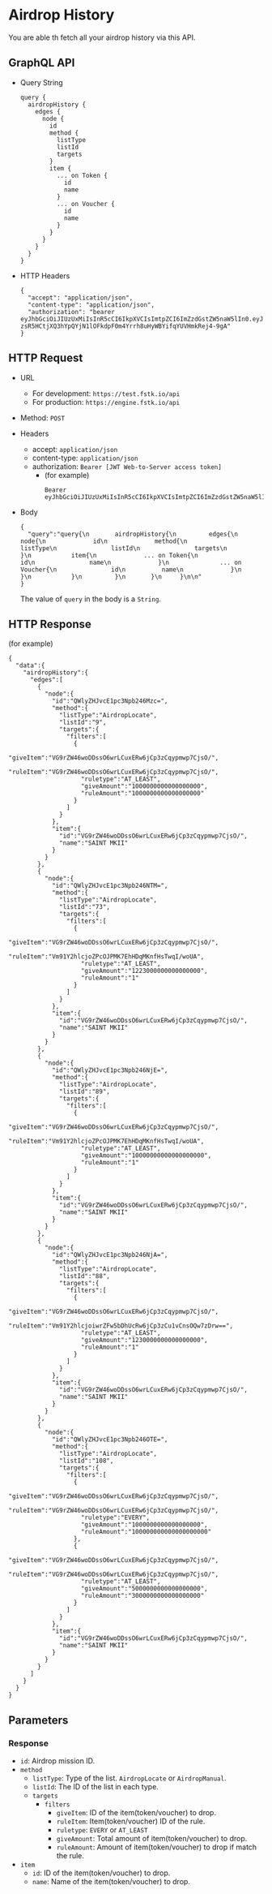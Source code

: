 
# Airdrop History

You are able th fetch all your airdrop history via this API.

## GraphQL API

- Query String
  ```
  query {
    airdropHistory {
      edges {
        node {
          id
          method {
            listType
            listId
            targets
          }
          item {
            ... on Token {
              id
              name
            }
            ... on Voucher {
              id
              name
            }
          }
        }
      }
    }
  }
  ```
  
- HTTP Headers 
  ```
  {
    "accept": "application/json",
    "content-type": "application/json",
    "authorization": "bearer eyJhbGciOiJIUzUxMiIsInR5cCI6IkpXVCIsImtpZCI6ImZzdGstZW5naW5lIn0.eyJ1aWQiOiLDr1xiw73Ch8KDSFx1MDAxMcOowo5awrvCqsOAXHUwMDAywrwmIiwiaWF0IjoxNTM4NTYyODAyLCJleHAiOjE1Mzg2NDkyMDIsImF1ZCI6InVybjpmc3RrOmVuZ2luZSIsImlzcyI6InVybjpmc3RrOmVuZ2luZSIsInN1YiI6InVybjpmc3RrOmVuZ2luZTphY2Nlc3NfdG9rZW4ifQ.sGfxYe16aRx_vmvzlRps_gcyTeQD-zsR5HCtjXQ3hYpQYjN1lOFkdpF0m4Yrrh8uHyWBYifqYUVHmkRej4-9gA"
  }
  ```
## HTTP Request

- URL
  - For development: `https://test.fstk.io/api`
  - For production: `https://engine.fstk.io/api`

- Method: `POST`

- Headers
  - accept: `application/json`
  - content-type: `application/json` 
  - authorization: `Bearer [JWT Web-to-Server access token]`
    - (for example)
      ```
      Bearer eyJhbGciOiJIUzUxMiIsInR5cCI6IkpXVCIsImtpZCI6ImZzdGstZW5naW5lIn0.eyJ1aWQiOiLDr1xiw73Ch8KDSFx1MDAxMcOowo5awrvCqsOAXHUwMDAywrwmIiwiaWF0IjoxNTM4NzA5MDM2LCJleHAiOjE1Mzg3OTU0MzYsImF1ZCI6InVybjpmc3RrOmVuZ2luZSIsImlzcyI6InVybjpmc3RrOmVuZ2luZSIsInN1YiI6InVybjpmc3RrOmVuZ2luZTphY2Nlc3NfdG9rZW4ifQ.msJZ61FHIkKtjUpDs4sx1Kk1rb9vdhus3ntUDj6rHNmsygiHTgOEMQFJMtVqtWqkNgrtRgGpngq8Rf47xTT53g
      ```

- Body
  ``` 
  {  
    "query":"query{\n       airdropHistory{\n         edges{\n           node{\n             id\n             method{\n               listType\n               listId\n               targets\n             }\n           item{\n             ... on Token{\n               id\n               name\n             }\n              ... on Voucher{\n               id\n          name\n             }\n           }\n           }\n         }\n       }\n     }\n\n"
  }
  ```

  The value of `query` in the body is a `String`. 
  

## HTTP Response

(for example)
```
{  
  "data":{  
    "airdropHistory":{  
      "edges":[  
        {  
          "node":{  
            "id":"QWlyZHJvcE1pc3Npb246Mzc=",
            "method":{  
              "listType":"AirdropLocate",
              "listId":"9",
              "targets":{  
                "filters":[  
                  {  
                    "giveItem":"VG9rZW46woDDssO6wrLCuxERw6jCp3zCqypmwp7CjsO/",
                    "ruleItem":"VG9rZW46woDDssO6wrLCuxERw6jCp3zCqypmwp7CjsO/",
                    "ruletype":"AT_LEAST",
                    "giveAmount":"1000000000000000000",
                    "ruleAmount":"1000000000000000000"
                  }
                ]
              }
            },
            "item":{  
              "id":"VG9rZW46woDDssO6wrLCuxERw6jCp3zCqypmwp7CjsO/",
              "name":"SAINT MKII"
            }
          }
        },
        {  
          "node":{  
            "id":"QWlyZHJvcE1pc3Npb246NTM=",
            "method":{  
              "listType":"AirdropLocate",
              "listId":"73",
              "targets":{  
                "filters":[  
                  {  
                    "giveItem":"VG9rZW46woDDssO6wrLCuxERw6jCp3zCqypmwp7CjsO/",
                    "ruleItem":"Vm91Y2hlcjoZPcOJPMK7EhHDqMKnfHsTwqI/woUA",
                    "ruletype":"AT_LEAST",
                    "giveAmount":"1223000000000000000",
                    "ruleAmount":"1"
                  }
                ]
              }
            },
            "item":{  
              "id":"VG9rZW46woDDssO6wrLCuxERw6jCp3zCqypmwp7CjsO/",
              "name":"SAINT MKII"
            }
          }
        },
        {  
          "node":{  
            "id":"QWlyZHJvcE1pc3Npb246NjE=",
            "method":{  
              "listType":"AirdropLocate",
              "listId":"89",
              "targets":{  
                "filters":[  
                  {  
                    "giveItem":"VG9rZW46woDDssO6wrLCuxERw6jCp3zCqypmwp7CjsO/",
                    "ruleItem":"Vm91Y2hlcjoZPcOJPMK7EhHDqMKnfHsTwqI/woUA",
                    "ruletype":"AT_LEAST",
                    "giveAmount":"10000000000000000000",
                    "ruleAmount":"1"
                  }
                ]
              }
            },
            "item":{  
              "id":"VG9rZW46woDDssO6wrLCuxERw6jCp3zCqypmwp7CjsO/",
              "name":"SAINT MKII"
            }
          }
        },
        {  
          "node":{  
            "id":"QWlyZHJvcE1pc3Npb246NjA=",
            "method":{  
              "listType":"AirdropLocate",
              "listId":"88",
              "targets":{  
                "filters":[  
                  {  
                    "giveItem":"VG9rZW46woDDssO6wrLCuxERw6jCp3zCqypmwp7CjsO/",
                    "ruleItem":"Vm91Y2hlcjoiwrZFw5bDhUcRw6jCp3zCu1vCnsOQw7zDrw==",
                    "ruletype":"AT_LEAST",
                    "giveAmount":"1230000000000000000",
                    "ruleAmount":"1"
                  }
                ]
              }
            },
            "item":{  
              "id":"VG9rZW46woDDssO6wrLCuxERw6jCp3zCqypmwp7CjsO/",
              "name":"SAINT MKII"
            }
          }
        },
        {  
          "node":{  
            "id":"QWlyZHJvcE1pc3Npb246OTE=",
            "method":{  
              "listType":"AirdropLocate",
              "listId":"108",
              "targets":{  
                "filters":[  
                  {  
                    "giveItem":"VG9rZW46woDDssO6wrLCuxERw6jCp3zCqypmwp7CjsO/",
                    "ruleItem":"VG9rZW46woDDssO6wrLCuxERw6jCp3zCqypmwp7CjsO/",
                    "ruletype":"EVERY",
                    "giveAmount":"1000000000000000000",
                    "ruleAmount":"100000000000000000000"
                  },
                  {  
                    "giveItem":"VG9rZW46woDDssO6wrLCuxERw6jCp3zCqypmwp7CjsO/",
                    "ruleItem":"VG9rZW46woDDssO6wrLCuxERw6jCp3zCqypmwp7CjsO/",
                    "ruletype":"AT_LEAST",
                    "giveAmount":"5000000000000000000",
                    "ruleAmount":"3000000000000000000"
                  }
                ]
              }
            },
            "item":{  
              "id":"VG9rZW46woDDssO6wrLCuxERw6jCp3zCqypmwp7CjsO/",
              "name":"SAINT MKII"
            }
          }
        }
      ]
    }
  }
}
```

## Parameters
### Response
  - `id`: Airdrop mission ID.
  - `method`
    - `listType`: Type of the list. `AirdropLocate` or `AirdropManual`.
    - `listId`: The ID of the list in each type.
    - `targets`
      - `filters`
        - `giveItem`: ID of the item(token/voucher) to drop.
        - `ruleItem`: Item(token/voucher) ID of the rule.
        - `ruletype`: `EVERY` or `AT_LEAST`
        - `giveAmount`: Total amount of item(token/voucher) to drop.
        - `ruleAmount`: Amount of item(token/voucher) to drop if match the rule.
  - `item`
    - `id`: ID of the item(token/voucher) to drop.
    - `name`: Name of the item(token/voucher) to drop.